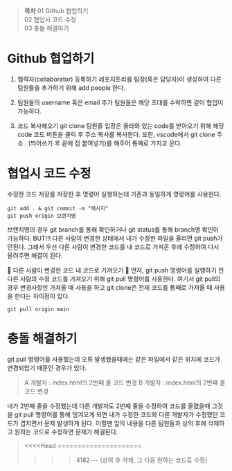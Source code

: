 >**목차**
01 Github 협업하기 <br/>
02 협업시 코드 수정 <br/>
03 충돌 해결하기 <br/>

# Github 협업하기
1. 협력자(collaborator) 등록하기
레포지토리를 팀장(혹은 담당자)이 생성하여 다른 팀원들을 추가하기 위해 add people 한다. 

2. 팀원들의 username 혹은 email 추가
팀원들은 해당 초대를 수락하면 같이 협업이 가능하다.

3. 코드 복사해오기 git clone
팀원들 입장은 올라와 있는 code를 받아오기 위해 해당 code 코드 버튼을 클릭 후 주소 복사를 복사한다.
또한, vscode에서 git clone 주소 .  (띄어쓰기 후 끝에 점 붙여넣기)를 해주어 통째로 가지고 온다.

# 협업시 코드 수정
수정한 코드 저장를 저장한 후 명령어 실행하는데 기존과 동일하게 명령어를 사용한다.
```
git add . & git commit -m "메시지"
git push origin 브랜치명
```
브랜치명의 경우 git branch를 통해 확인하거나 git status를 통해 branch명 확인이 가능하다.
BUT!!! 다른 사람이 변경한 상태에서 내가 수정한 파일을 올리면 git push가 안된다. 그래서 우선 다른 사람이 변경한 코드를 내 코드로 가져온 후에 수정하여 다시 올려주면 해결이 된다.

🤚 다른 사람이 변경한 코드 내 코드로 가져오기 🤚
먼저, git push 명령어를 실행하기 전 다른 사람의 수정 코드를 가져오기 위해 git pull 명령어를 사용한다.
여기서 git pull의 경우 변경사항만 가져올 때 사용을 하고 git clone은 전체 코드를 통째로 가져올 때 사용을 한다는 차이점이 있다.
```
git pull origin main
```

# 충돌 해결하기
git pull 명령어를 사용했는데 오류 발생했을때에는 같은 파일에서 같은 위치에 코드가 변경되었기 때문인 경우가 있다.

>A 개발자 : index.html의 2번째 줄 코드 변경
B 개발자 : index.html의 2번쨰 줄 코드 변경
 
내가 2번째 줄을 수정했는데 다른 개발자도 2번째 줄을 수정하여 코드를 올렸을때 그것을 git pull 명령어를 통해 댕겨오게 되면 내가 수정한 코드와 다른 개발자가 수정했던 코드가 겹치면서 문제 발생하게 된다. 이럴땐 앞의 내용을 다른 팀원들과 상의 후에 삭제하고 원하는 코드로 수정하면 문제가 해결된다.
><<<<Head
=====================
>>>>4182---
(상의 후 삭제, 그 다음 원하는 코드로 수정)
